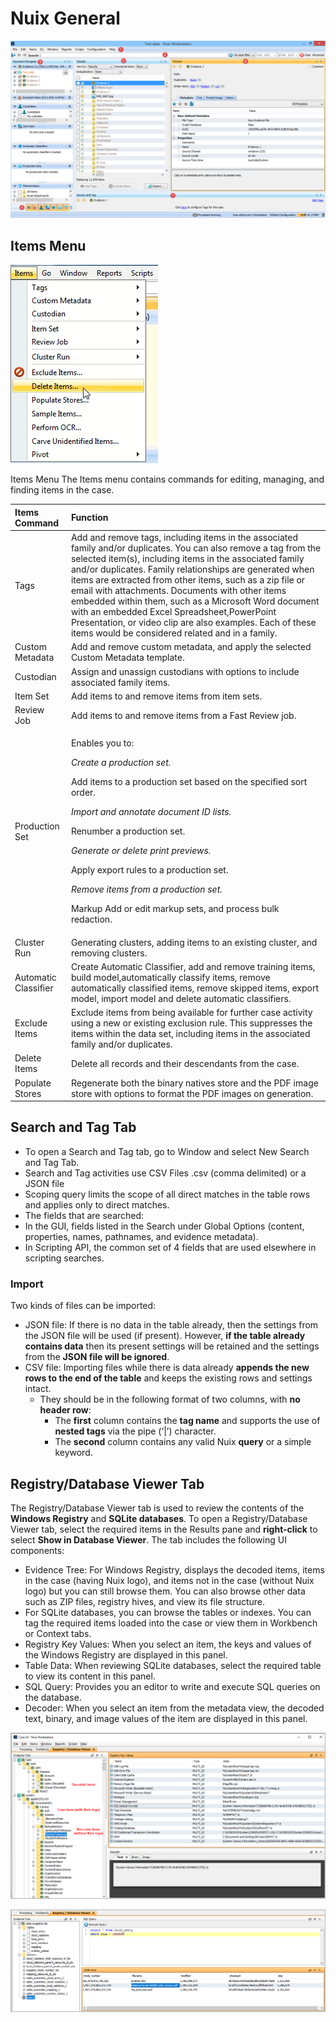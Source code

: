 # Nuix General

![](../.gitbook/assets/image%20%28101%29.png)

## Items Menu

![Delete Items](../.gitbook/assets/image%20%2843%29.png)

Items Menu The Items menu contains commands for editing, managing, and finding items in the case.

<table>
  <thead>
    <tr>
      <th style="text-align:left">Items Command</th>
      <th style="text-align:left">Function</th>
    </tr>
  </thead>
  <tbody>
    <tr>
      <td style="text-align:left">Tags</td>
      <td style="text-align:left">Add and remove tags, including items in the associated family and/or duplicates.
        You can also remove a tag from the selected item(s), including items in
        the associated family and/or duplicates. Family relationships are generated
        when items are extracted from other items, such as a zip file or email
        with attachments. Documents with other items embedded within them, such
        as a Microsoft Word document with an embedded Excel Spreadsheet,PowerPoint
        Presentation, or video clip are also examples. Each of these items would
        be considered related and in a family.</td>
    </tr>
    <tr>
      <td style="text-align:left">Custom Metadata</td>
      <td style="text-align:left">Add and remove custom metadata, and apply the selected Custom Metadata
        template.</td>
    </tr>
    <tr>
      <td style="text-align:left">Custodian</td>
      <td style="text-align:left">Assign and unassign custodians with options to include associated family
        items.</td>
    </tr>
    <tr>
      <td style="text-align:left">Item Set</td>
      <td style="text-align:left">Add items to and remove items from item sets.</td>
    </tr>
    <tr>
      <td style="text-align:left">Review Job</td>
      <td style="text-align:left">Add items to and remove items from a Fast Review job.</td>
    </tr>
    <tr>
      <td style="text-align:left">Production Set</td>
      <td style="text-align:left">
        <p>Enables you to:</p>
        <p><em>Create a production set.</em>
        </p>
        <p>Add items to a production set based on the specified sort order.</p>
        <p><em>Import and annotate document ID lists.</em>
        </p>
        <p>Renumber a production set.</p>
        <p><em>Generate or delete print previews.</em>
        </p>
        <p>Apply export rules to a production set.</p>
        <p><em>Remove items from a production set.</em>
        </p>
        <p>Markup Add or edit markup sets, and process bulk redaction.</p>
      </td>
    </tr>
    <tr>
      <td style="text-align:left">Cluster Run</td>
      <td style="text-align:left">Generating clusters, adding items to an existing cluster, and removing
        clusters.</td>
    </tr>
    <tr>
      <td style="text-align:left">Automatic Classifier</td>
      <td style="text-align:left">Create Automatic Classifier, add and remove training items, build model,automatically
        classify items, remove automatically classified items, remove skipped items,
        export model, import model and delete automatic classifiers.</td>
    </tr>
    <tr>
      <td style="text-align:left">Exclude Items</td>
      <td style="text-align:left">Exclude items from being available for further case activity using a new
        or existing exclusion rule. This suppresses the items within the data set,
        including items in the associated family and/or duplicates.</td>
    </tr>
    <tr>
      <td style="text-align:left">Delete Items</td>
      <td style="text-align:left">Delete all records and their descendants from the case.</td>
    </tr>
    <tr>
      <td style="text-align:left">Populate Stores</td>
      <td style="text-align:left">Regenerate both the binary natives store and the PDF image store with
        options to format the PDF images on generation.</td>
    </tr>
  </tbody>
</table>

## Search and Tag Tab

* To open a Search and Tag tab, go to Window and select New Search and Tag Tab.
* Search and Tag activities use CSV Files .csv \(comma delimited\) or a JSON file
* Scoping query limits the scope of all direct matches in the table rows and applies only to direct matches. 
* The fields that are searched:
* In the GUI, fields listed in the Search under Global Options \(content, properties, names, pathnames, and evidence metadata\).
* In Scripting API, the common set of 4 fields that are used elsewhere in scripting searches.

### Import

Two kinds of files can be imported:

* JSON file: If there is no data in the table already, then the settings from the JSON file will be used \(if present\). However, **if the table already contains data** then its present settings will be retained and the settings from the **JSON file will be ignored**.
* CSV file: Importing files while there is data already **appends the new rows to the end of the table** and keeps the existing rows and settings intact.
  * They should be in the following format of two columns, with **no header row**:
    * The **first** column contains the **tag name** and supports the use of **nested tags** via the pipe \(‘\|’\) character.
    * The **second** column contains any valid Nuix **query** or a simple keyword.

## Registry/Database Viewer Tab

The Registry/Database Viewer tab is used to review the contents of the **Windows Registry** and **SQLite databases**. To open a Registry/Database Viewer tab, select the required items in the Results pane and **right-click** to select **Show in Database Viewer**. The tab includes the following UI components:

* Evidence Tree: For Windows Registry, displays the decoded items, items in the case \(having Nuix logo\), and items not in the case \(without Nuix logo\) but you can still browse them. You can also browse other data such as ZIP files, registry hives, and view its file structure.
* For SQLite databases, you can browse the tables or indexes. You can tag the required items loaded into the case or view them in Workbench or Context tabs.
* Registry Key Values: When you select an item, the keys and values of the Windows Registry are displayed in this panel.
* Table Data: When reviewing SQLite databases, select the required table to view its content in this panel.
* SQL Query: Provides you an editor to write and execute SQL queries on the database.
* Decoder: When you select an item from the metadata view, the decoded text, binary, and image values of the item are displayed in this panel.

![Viewing Registry](../.gitbook/assets/image%20%2837%29.png)

![Viewing SQLite Database](../.gitbook/assets/image%20%2838%29.png)

